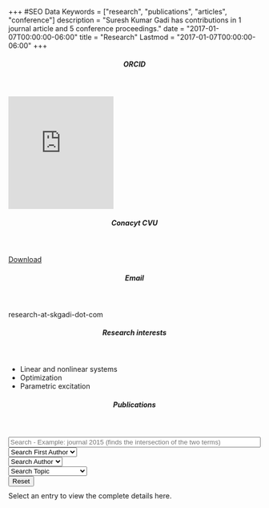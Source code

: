 +++
#SEO Data
Keywords = ["research", "publications", "articles", "conference"]
description = "Suresh Kumar Gadi has contributions in 1 journal article and 5 conference proceedings."
date = "2017-01-07T00:00:00-06:00"
title = "Research"
Lastmod = "2017-01-07T00:00:00-06:00"
+++
<div class="w3-row-padding">
<div class="w3-col m6 l6 s12  w3-margin-bottom">
	<div class="w3-container w3-hover-shadow w3-padding-0 w3-border w3-border-theme">
		<header class="w3-container w3-theme"><h5 class="w3-center">ORCID</h5></header>
		<div class="w3-container w3-center w3-margin w3-ripple"><iframe src="https://orcid.org/static/html/widget.html?orcid=0000-0001-7974-7825&t=e50db5&locale=en" frameborder="0" height="225" width="210px" vspace="0" hspace="0" marginheight="5" marginwidth="5" scrolling="no" allowtransparency="true"></iframe></div>
	</div>
</div>
<div class="w3-col m6 l6 s12  w3-margin-bottom">
	<div class="w3-container w3-hover-shadow w3-padding-0 w3-border w3-border-theme">
		<header class="w3-container w3-theme"><h5 class="w3-center">Conacyt CVU</h5></header>
		<div class="w3-container w3-center w3-margin w3-ripple"><a href="../docs/conacyt-cvu.pdf" target="_blank" class="w3-btn w3-theme w3-ripple">Download</a></div>
	</div>
</div>
<div class="w3-col m6 l6 s12  w3-margin-bottom">
	<div class="w3-container w3-hover-shadow w3-padding-0 w3-border w3-border-theme">
		<header class="w3-container w3-theme"><h5 class="w3-center">Email</h5></header>
		<div class="w3-container w3-center w3-margin w3-ripple">research-at-skgadi-dot-com</div>
	</div>
</div>
<div class="w3-col m6 l6 s12  w3-margin-bottom">
	<div class="w3-container w3-hover-shadow w3-padding-0 w3-border w3-border-theme">
		<header class="w3-container w3-theme"><h5 class="w3-center">Research interests</h5></header>
		<ul class="w3-ul w3-hoverable">
			<li>Linear and nonlinear systems</li>
			<li>Optimization</li>
			<li>Parametric excitation</li>
		</ul>
	</div>
</div>
<div class="w3-col m12 l12 s12  w3-margin-bottom">
<div class="w3-container w3-hover-shadow w3-padding-0 w3-border w3-border-theme">
<header class="w3-container w3-theme"><h5 class="w3-center">Publications</h5></header>
<div class="w3-container w3-margin">
<div class="container-fluid">
<div class="w3-row">
<div class="w3-col m12 l12 s12  w3-margin-bottom">
<input style="width: 100%;" type="text" class="bibtex_search w3-input w3-border" id="searchbar" placeholder="Search - Example: journal 2015 (finds the intersection of the two terms)"/>
</div>
<div class="w3-col m4 l3 s6  w3-margin-bottom">
<select id="authorselectfirst" class="bibtex_search bibtex_author w3-select w3-border" extra="first" search="author">
	<option value="">Search First Author</option>
</select>
</div>
<div class="w3-col m4 l3 s6  w3-margin-bottom">
<select id="authorselect" class="bibtex_search bibtex_author w3-select w3-border" search="author">
	<option value="">Search Author</option>
</select>
</div>
<div class="w3-col m4 l3 s6  w3-margin-bottom">
<select id="topicselect" class="bibtex_search w3-select w3-border" >
	<option value="">Search Topic</option>
	<!-- Add topic values here -->
	<option value="force|torque|acceleration">Mechanical</option>
	<option value="electric|electrical|electronic|electronic|capacitor|solar|power|energy|voltage|current">Electrical & electronics</option>
	<option value="control|PID|stability|analysis">Control</option>
</select>
</div>
<div class="w3-col m4 l3 s6  w3-margin-bottom">
<button type="button" class="w3-button w3-btn-block w3-white w3-border w3-border-red w3-ripple" onclick="reset()" >Reset</button>
</div>
</div>
</div>
<div class="bibtex_structure">
  <div class="group year" extra="ASC number">
  	  <!--a href="#top" style="display: inline"><em>(Top of the page)</em></a-->
  	  <div style="padding-bottom:10px;"></div>
  	  <div class="sort journal" extra="DESC string">
      	<div class="templates"></div>
      </div>
  </div>
</div>
<div id="bibtex_display">
		<div class="if bibtex_template" style="display: none;">
			<ul class="w3-ul w3-hoverable"><li>
				<span class="bibtexVar" id="bib+BIBTEXKEY+" extra="BIBTEXKEY" onclick="DisplayItem('BIBD+BIBTEXKEY+')" style="cursor: pointer;">
					<span class="if author"><span class="author"></span>.</span>
					<span class="if title">"<span class="title"></span>."</span>
					<span class="if journal">In <i><span class="journal"></span></i>.</span>
					<span class="if organization">In <i><span class="organization"></span></i>.</span>
					<span class="if year">on <span class="year"></span></span>
					<span class="if month"><span class="month"></span></span>
					<span class="if pages">(pp. <span class="pages"></span>).</span>
				</span>
				<div style="display: none;" class="bibtexVar" id="BIBD+BIBTEXKEY+" extra="BIBTEXKEY">
					<header class="w3-container w3-theme"> 
					<span onclick="document.getElementById('ArticleModal').style.display='none'" class="w3-closebtn">&times;</span>
					<h5><span class="title"></span></h5>
					</header>
					<div class="w3-container">
						<div class="if title" ><h1 style=" font-weight: normal; text-align: center; margin: 0px;"><span class="title"></span></h1></div>
						<br/>
						<div class="if author"><h4 style=" font-weight: normal; text-align: center;  margin: 0px;"><span class="author"></span></h4></div>
						<div class="if organization"><h4 style=" font-weight: normal; text-align: center; margin: 0px;"><em><span class="organization"></span></em></h4></div>
						<div class="if journal"><h4 style=" font-weight: normal; text-align: center; margin: 0px;"><em><span class="journal"></span></em></h4></div>
						<div class="if school"><h4 style=" font-weight: normal; text-align: center; margin: 0px;"><em><span class="school"></span></em></h4></div>
						<div class="if booktitle"><h4 style=" font-weight: normal; text-align: center; margin: 0px;"><em><span class="booktitle"></span></em></h4></div>
						<br/>
						<div class="if abstract"><span style=" font-weight: bold; text-align: center; margin: 0px;">Abstract:&ndash; </span><span class="abstract" style=" font-weight: normal; text-align: justify;"></span></div>
						<br/>
						<b>More information:</b>
						<table class="ContentTable">
							<TR class="if address"><TD>Address</TD><TD><span class="address"></span></TD></TR>
							<TR class="if annote"><TD>Annote</TD><TD><span class="annote"></span></TD></TR>
							<TR class="if chapter"><TD>Chapter</TD><TD><span class="chapter"></span></TD></TR>
							<TR class="if crossref"><TD>Crossref</TD><TD><span class="crossref"></span></TD></TR>
							<TR class="if doi"><TD>DOI</TD><TD><span style="cursor: pointer;" class="doi" onclick="OpenDOI(this);"></span></TD></TR>
							<TR class="if edition"><TD>Edition</TD><TD><span class="edition"></span></TD></TR>
							<TR class="if editor"><TD>Editor</TD><TD><span class="editor"></span></TD></TR>
							<TR class="if howpublished"><TD>How published</TD><TD><span class="howpublished"></span></TD></TR>
							<TR class="if institution"><TD>Institution</TD><TD><span class="institution"></span></TD></TR>
							<TR class="if isbn"><TD>ISBN</TD><TD><span class="isbn"></span></TD></TR>
							<TR class="if journal"><TD>Journal</TD><TD><span class="journal"></span></TD></TR>
							<TR class="if key"><TD>Key</TD><TD><span class="key"></span></TD></TR>
							<TR class="if month"><TD>Month</TD><TD><span class="month"></span></TD></TR>
							<TR class="if note"><TD>Note</TD><TD><span class="note"></span></TD></TR>
							<TR class="if number"><TD>Number</TD><TD><span class="number"></span></TD></TR>
							<TR class="if pages"><TD>Pages</TD><TD><span class="pages"></span></TD></TR>
							<TR class="if publisher"><TD>Publisher</TD><TD><span class="publisher"></span></TD></TR>
							<TR class="if school"><TD>School</TD><TD><span class="school"></span></TD></TR>
							<TR class="if series"><TD>Series</TD><TD><span class="series"></span></TD></TR>
							<TR class="if type"><TD>Type</TD><TD><span class="type"></span></TD></TR>
							<TR class="if url"><TD>URL</TD><TD><span style="cursor: pointer;" class="url" onclick="OpenURL(this);"></span></TD></TR>
							<TR class="if volume"><TD>Volume</TD><TD><span class="volume"></span></TD></TR>
							<TR class="if year"><TD>Year</TD><TD><span class="year"></span></TD></TR>
						</table>
						<br/>
						<div style="position: relative;">
						<pre class = "BibTeXRawCodeBlock" onclick="SelectTheText(this)" ondblclick="CopyTheText(this);"><span class="bibtexraw noread"></span></pre>
						<a class="Icon" style="display: float;position: absolute; bottom: 0px; right: 5px; font-size: 40px; cursor: pointer;" onclick="CopyThePrevText(this)">&#x2398;</a>
						</div>
					</div>
					<footer class="w3-container w3-theme">
					<span onclick="document.getElementById('ArticleModal').style.display='none'" class="w3-closebtn">Close this window</span>
					</footer>
				</div>
			</li></ul>
		</div>
</div>
<div class="w3-modal" id="ArticleModal"><div id="ArticleModalContent" class="w3-modal-content w3-animate-zoom">Select an entry to view the complete details here.</div></div>
</div>
</div></div></div>